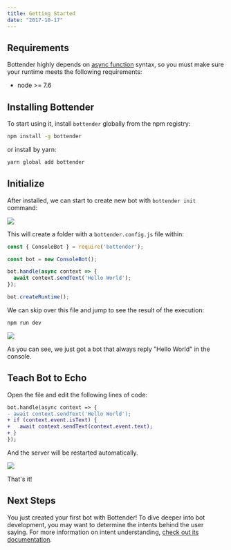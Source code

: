 ```yaml
---
title: Getting Started
date: "2017-10-17"
---
```


## Requirements

Bottender highly depends on [async function](https://developer.mozilla.org/en-US/docs/Web/JavaScript/Reference/Statements/async_function) syntax, so you must make sure your runtime meets the following requirements:

* node >= 7.6

## Installing Bottender

To start using it, install `bottender` globally from the npm registry:

```sh
npm install -g bottender
```

or install by yarn:

```sh
yarn global add bottender
```

## Initialize

After installed, we can start to create new bot with `bottender init` command:

![](https://user-images.githubusercontent.com/3382565/32279006-6a537d14-bee5-11e7-9b23-48289bd29641.png)

This will create a folder with a `bottender.config.js` file within:

```js
const { ConsoleBot } = require('bottender');

const bot = new ConsoleBot();

bot.handle(async context => {
  await context.sendText('Hello World');
});

bot.createRuntime();
```

We can skip over this file and jump to see the result of the execution:

```sh
npm run dev
```

![](https://user-images.githubusercontent.com/3382565/31601791-abf0746a-b220-11e7-893a-fba68923920e.png)

As you can see, we just got a bot that always reply "Hello World" in the console.

## Teach Bot to Echo

Open the file and edit the following lines of code:

```diff
bot.handle(async context => {
- await context.sendText('Hello World');
+ if (context.event.isText) {
+   await context.sendText(context.event.text);
+ }
});
```

And the server will be restarted automatically.

![](https://user-images.githubusercontent.com/3382565/31601795-ac3f1f02-b220-11e7-99d0-513accf40460.png)

That's it!

## Next Steps

You just created your first bot with Bottender! To dive deeper into bot development, you may want to determine the intents behind the user saying. For more information on intent understanding, [check out its documentation](./Guides-Intents).
